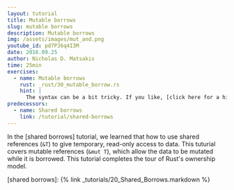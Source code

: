 ```yaml
---
layout: tutorial
title: Mutable borrows
slug: mutable borrows
description: Mutable borrows
img: /assets/images/mut_and.png
youtube_id: pd7PJ6q4I3M
date: 2016.09.25
author: Nicholas D. Matsakis
time: 25min
exercises:
  - name: Mutable borrows
    rust: _rust/30_mutable_borrow.rs
    hint: |
      The syntax can be a bit tricky. If you like, [click here for a hint](/hint/mutable_borrow_1/).
predecessors:
  - name: Shared borrows
    link: /tutorial/shared-borrows
---
```


In the [shared borrows] tutorial, we learned that how to use shared
references (`&T`) to give temporary, read-only access to data. This
tuturial covers mutable references (`&mut T`), which allow the data to
be mutated while it is borrowed. This tutorial completes the tour of
Rust's ownership model.

[shared borrows]: {% link _tutorials/20_Shared_Borrows.markdown %}
